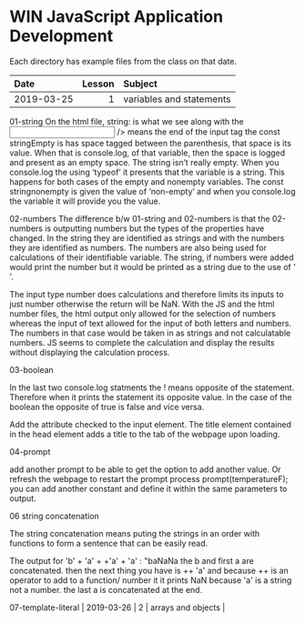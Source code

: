 # WIN JavaScript Application Development

Each directory has example files from the class on that date.

| Date | Lesson | Subject |
| :--- | ---: | :--- |
| 2019-03-25 | 1 | variables and statements |
01-string
On the html file, <label>string:</label> is what we see along with the <input type=”text”>
/> means the end of the input tag
the const stringEmpty is has space tagged between the parenthesis, that space is its value. When that is console.log, of that variable, then the space is logged and present as an empty space. The string isn’t really empty. When you console.log the using ‘typeof’ it presents that the variable is a string. This happens for both cases of the empty and nonempty variables. The const stringnonempty is given the value of ‘non-empty’ and when you console.log the variable it will provide you the value.

02-numbers
The difference b/w 01-string and 02-numbers is that the 02-numbers is outputting numbers but the types of the properties have changed. In the string they are identified as strings and with the numbers they are identified as numbers. The numbers are also being used for calculations of their identifiable variable. The string, if numbers were added would print the number but it would be printed as a string due to the use of ' '.

The input type number does calculations and therefore limits its inputs to just number otherwise the return will be NaN. With the JS and the html number files, the html output only allowed for the selection of numbers whereas the input of text allowed for the input of both letters and numbers. The numbers in that case would be taken in as strings and not calculatable numbers. JS seems to complete the calculation and display the results without displaying the calculation process.

03-boolean

In the last two console.log statments the ! means opposite of the statement. Therefore when it prints the statement its opposite value. In the case of the boolean the opposite of true is false and vice versa. 

Add the attribute checked to the input element.
The title element contained in the head element adds a title to the tab of the webpage upon loading.

04-prompt

add another prompt to be able to get the option to add another value. Or refresh the webpage to restart the prompt process
prompt(temperatureF);
you can add another constant and define it within the same parameters to output.

06 string concatenation

The string concatenation means puting the strings in an order with functions to form a sentence that can be easily read.

The output for 'b' + 'a' + +'a' + 'a' : "baNaNa 
the b and first a are concatenated. then the next thing you have is ++ 'a' and because ++ is an operator to add to a function/ number it it prints NaN because 'a' is a string not a number. the last a is concatenated at the end.

07-template-literal
| 2019-03-26 | 2 | arrays and objects |

